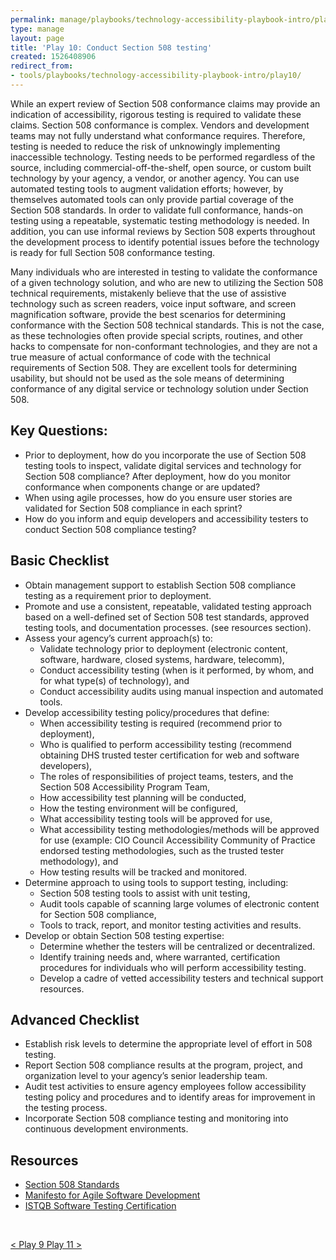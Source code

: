 ```yaml
---
permalink: manage/playbooks/technology-accessibility-playbook-intro/play10/
type: manage
layout: page
title: 'Play 10: Conduct Section 508 testing'
created: 1526408906
redirect_from:
- tools/playbooks/technology-accessibility-playbook-intro/play10/
---
```


While an expert review of Section 508 conformance claims may provide an indication of accessibility, rigorous testing is required to validate these claims. Section 508 conformance is complex. Vendors and development teams may not fully understand what conformance requires. Therefore, testing is needed to reduce the risk of unknowingly implementing inaccessible technology. Testing needs to be performed regardless of the source, including commercial-off-the-shelf, open source, or custom built technology by your agency, a vendor, or another agency. You can use automated testing tools to augment validation efforts; however, by themselves automated tools can only provide partial coverage of the Section 508 standards. In order to validate full conformance, hands-on testing using a repeatable, systematic testing methodology is needed. In addition, you can use informal reviews by Section 508 experts throughout the development process to identify potential issues before the technology is ready for full Section 508 conformance testing.

Many individuals who are interested in testing to validate the conformance of a given technology solution, and who are new to utilizing the Section 508 technical requirements, mistakenly believe that the use of assistive technology such as screen readers, voice input software, and screen magnification software, provide the best scenarios for determining conformance with the Section 508 technical standards. This is not the case, as these technologies often provide special scripts, routines, and other hacks to compensate for non-conformant technologies, and they are not a true measure of actual conformance of code with the technical requirements of Section 508. They are excellent tools for determining usability, but should not be used as the sole means of determining conformance of any digital service or technology solution under Section 508.

## Key Questions:

  * Prior to deployment, how do you incorporate the use of Section 508 testing tools to inspect, validate digital services and technology for Section 508 compliance? After deployment, how do you monitor conformance when components change or are updated?
  * When using agile processes, how do you ensure user stories are validated for Section 508 compliance in each sprint?
  * How do you inform and equip developers and accessibility testers to conduct Section 508 compliance testing?

## Basic Checklist

  * Obtain management support to establish Section 508 compliance testing as a requirement prior to deployment.
  * Promote and use a consistent, repeatable, validated testing approach based on a well-defined set of Section 508 test standards, approved testing tools, and documentation processes. (see resources section).
  * Assess your agency&rsquo;s current approach(s) to:
      * Validate technology prior to deployment (electronic content, software, hardware, closed systems, hardware, telecomm),
      * Conduct accessibility testing (when is it performed, by whom, and for what type(s) of technology), and
      * Conduct accessibility audits using manual inspection and automated tools.
  * Develop accessibility testing policy/procedures that define:
      * When accessibility testing is required (recommend prior to deployment),
      * Who is qualified to perform accessibility testing (recommend obtaining DHS trusted tester certification for web and software developers),
      * The roles of responsibilities of project teams, testers, and the Section 508 Accessibility Program Team,
      * How accessibility test planning will be conducted,
      * How the testing environment will be configured,
      * What accessibility testing tools will be approved for use,
      * What accessibility testing methodologies/methods will be approved for use (example: CIO Council Accessibility Community of Practice endorsed testing methodologies, such as the trusted tester methodology), and
      * How testing results will be tracked and monitored.
  * Determine approach to using tools to support testing, including:
      * Section 508 testing tools to assist with unit testing,
      * Audit tools capable of scanning large volumes of electronic content for Section 508 compliance,
      * Tools to track, report, and monitor testing activities and results.
  * Develop or obtain Section 508 testing expertise:
      * Determine whether the testers will be centralized or decentralized.
      * Identify training needs and, where warranted, certification procedures for individuals who will perform accessibility testing.
      * Develop a cadre of vetted accessibility testers and technical support resources.&nbsp;

## Advanced Checklist

  * Establish risk levels to determine the appropriate level of effort in 508 testing.
  * Report Section 508 compliance results at the program, project, and organization level to your agency&rsquo;s senior leadership team.
  * Audit test activities to ensure agency employees follow accessibility testing policy and procedures and to identify areas for improvement in the testing process.
  * Incorporate Section 508 compliance testing and monitoring into continuous development environments.

## Resources

  * [Section 508 Standards][1]
  * [Manifesto for Agile Software Development][2]
  * [ISTQB Software Testing Certification][3]

&nbsp;
<div id="prev-next-section">
    <a class="prev-page" title="Go to Play 9" 
      href="{{site.baseurl}}/manage/playbooks/technology-accessibility-playbook-intro/play09"> < Play 9
    </a>
    <a class="prev-page" title="Go to Play 11"
      href="{{site.baseurl}}/manage/playbooks/technology-accessibility-playbook-intro/play11"> Play 11 >
    </a>
</div>


 [1]: https://www.federalregister.gov/documents/2000/12/21/00-32017/electronic-and-information-technology-accessibility-standards
 [2]: https://agilemanifesto.org/
 [3]: https://astqb.org/certifications/